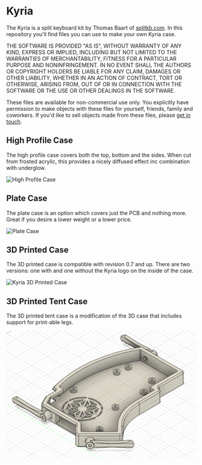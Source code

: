 # Kyria

The Kyria is a split keyboard kit by Thomas Baart of [splitkb.com](https://splitkb.com). In this repository you'll find files you can use to make your own Kyria case.

THE SOFTWARE IS PROVIDED "AS IS", WITHOUT WARRANTY OF ANY KIND, EXPRESS OR IMPLIED, INCLUDING BUT NOT LIMITED TO THE WARRANTIES OF MERCHANTABILITY, FITNESS FOR A PARTICULAR PURPOSE AND NONINFRINGEMENT. IN NO EVENT SHALL THE AUTHORS OR COPYRIGHT HOLDERS BE LIABLE FOR ANY CLAIM, DAMAGES OR OTHER LIABILITY, WHETHER IN AN ACTION OF CONTRACT, TORT OR OTHERWISE, ARISING FROM, OUT OF OR IN CONNECTION WITH THE SOFTWARE OR THE USE OR OTHER DEALINGS IN THE SOFTWARE.

These files are available for non-commercial use only. You explicitly have permission to make objects with these files for yourself, friends, family and coworkers. If you'd like to sell objects made from these files, please [get in touch](mailto:support@splitkb.com?subject=Kyria%20case%20licensing).

## High Profile Case

The high profile case covers both the top, bottom and the sides. When cut from frosted acrylic, this provides a nicely diffused effect inc combination with underglow.

![High Profile Case](./High%20Profile%20Case/High%20Profile%20Case.png)

## Plate Case

The plate case is an option which covers just the PCB and nothing more. Great if you desire a lower weight or a lower price.

![Plate Case](./Plate%20Case/Plate%20Case.png)

## 3D Printed Case

The 3D printed case is compatible with revision 0.7 and up. There are two versions: one with and one without the Kyria logo on the inside of the case.

![Kyria 3D Printed Case](./3D%20Printed%20Case/images/kyria_logo_case.png)

## 3D Printed Tent Case

The 3D printed tent case is a modification of the 3D case that includes support for print-able legs.

![Kyria 3D Printed Tent Case](./3D%20Printed%20Tent%20Case/images/kyria_tent_case.png)
